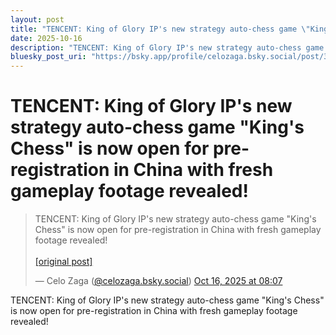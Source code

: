 ```yaml
---
layout: post
title: "TENCENT: King of Glory IP's new strategy auto-chess game \"King's Chess\" is now open for pre-registration in China with fresh gameplay footage revealed!"
date: 2025-10-16
description: "TENCENT: King of Glory IP's new strategy auto-chess game \"King's Chess\" is now open for pre-registration in China with fresh gameplay footage revealed!"
bluesky_post_uri: "https://bsky.app/profile/celozaga.bsky.social/post/3m3cci7ast42l"
---
```


<h1 class="bluesky-post-title">TENCENT: King of Glory IP's new strategy auto-chess game "King's Chess" is now open for pre-registration in China with fresh gameplay footage revealed!</h1>

<blockquote class="bluesky-embed" data-bluesky-uri="at://did:plc:lmh6rennptq77inaztnovw4b/app.bsky.feed.post/3m3cci7ast42l" data-bluesky-embed-color-mode="system">
<p lang="">TENCENT: King of Glory IP's new strategy auto-chess game "King's Chess" is now open for pre-registration in China with fresh gameplay footage revealed!<br><br><a href="https://bsky.app/profile/celozaga.bsky.social/post/3m3cci7ast42l">[original post]</a></p>
&mdash; Celo Zaga (<a href="https://bsky.app/profile/did:plc:lmh6rennptq77inaztnovw4b?ref_src=embed">@celozaga.bsky.social</a>) <a href="https://bsky.app/profile/celozaga.bsky.social/post/3m3cci7ast42l?ref_src=embed">Oct 16, 2025 at 08:07</a>
</blockquote>
<script async src="https://embed.bsky.app/static/embed.js" charset="utf-8"></script>

<p class="bluesky-post-description">TENCENT: King of Glory IP's new strategy auto-chess game "King's Chess" is now open for pre-registration in China with fresh gameplay footage revealed!</p>
